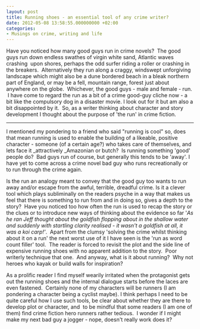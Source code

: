 ```yaml
---
layout: post
title: Running shoes - an essential tool of any crime writer?
date: 2012-05-08 13:58:55.000000000 +02:00
categories:
- Musings on crime, writing and life
---
```


Have you noticed how many good guys run in crime novels?  The good guys run down endless swathes of virgin white sand, Atlantic waves crashing  upon shores, perhaps the odd surfer riding a roller or crashing in the breakers.  Alternatively they run along a craggy, windswept unforgiving landscape which might also be a dune bordered beach in a bleak northern part of England, or may be a fell, mountain range, forest just about anywhere on the globe.  Whichever, the good guys - male and female - run.  I have come to regard the run as a bit of a crime good-guy cliche now - a bit like the compulsory dog in a disaster movie. I look out for it but am also a bit disappointed by it.  So, as a writer thinking about character and story development I thought about the purpose of 'the run' in crime fiction.

---

I mentioned my pondering to a friend who said "running is cool" so, does that mean running is used to enable the building of a likeable, positive character - someone (of a certain age?) who takes care of themselves, and lets face it _attractively _Amazonian or butch?  Is running something 'good' people do?  Bad guys run of course, but generally this tends to be 'away'. I have yet to come across a crime novel bad guy who runs recreationally or to run through the crime again.

Is the run an analogy meant to convey that the good guy too wants to run away and/or escape from the awful, terrible, dreadful crime. Is it a clever tool which plays subliminally on the readers psyche in a way that makes us feel that there is something to run from and in doing so, gives a depth to the story?  Have you noticed too how often the run is used to recap the story or the clues or to introduce new ways of thinking about the evidence so far '_As he ran_ _Jeff thought about the goldfish flopping about in the shallow water and suddenly with startling clarity realised - it wasn't a goldfish at all, it was a koi carp!'_.  Apart from the clumsy 'solving the crime whilst thinking about it on a run' the next worst use of it I have seen is the 'run as word count filler' tool.  The reader is forced to revisit the plot and the side line of expensive running shoes with no apparent addition to the story.  Poor writerly technique that one.  And anyway, what is it about running?  Why not heroes who kayak or build walls for inspiration?

As a prolific reader I find myself wearily irritated when the protagonist gets out the running shoes and the internal dialogue starts before the laces are even fastened.  Certainly none of my characters will be runners (I am pondering a character being a cyclist maybe). I think perhaps I need to be quite careful how I use such tools, be clear about whether they are there to develop plot or character, and  to be mindful that some readers (I am one of them) find crime fiction hero runners rather tedious.  I wonder if I might make my next bad guy a jogger - nope, doesn't really work does it?